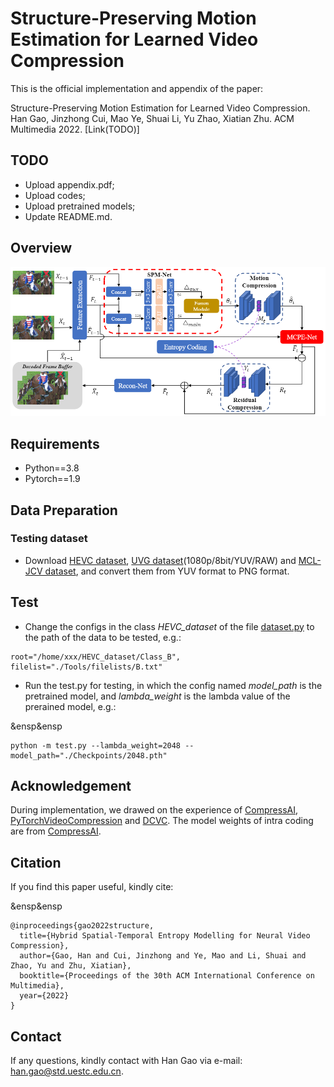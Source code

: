 # Structure-Preserving Motion Estimation for Learned Video Compression

This is the official implementation and appendix of the paper:

Structure-Preserving Motion Estimation for Learned Video Compression. Han Gao, Jinzhong Cui, Mao Ye, Shuai Li, Yu Zhao, Xiatian Zhu. ACM Multimedia 2022. [Link(TODO)]

## TODO

* Upload appendix.pdf;
* Upload codes;
* Upload pretrained models;
* Update README.md.

## Overview

![Overview](https://github.com/gaohan-12/SPME/blob/main/Overview.png)

## Requirements

* Python==3.8
* Pytorch==1.9

## Data Preparation

### Testing dataset

* Download [HEVC dataset](), [UVG dataset](http://ultravideo.fi/#testsequences)(1080p/8bit/YUV/RAW) and [MCL-JCV dataset](http://mcl.usc.edu/mcl-jcv-dataset/), and convert them from YUV format to PNG format.

## Test

* Change the configs in the class *HEVC_dataset* of the file [dataset.py](https://github.com/gaohan-12/SPME/blob/main/dataset.py) to the path of the data to be tested, e.g.:

```
root="/home/xxx/HEVC_dataset/Class_B", filelist="./Tools/filelists/B.txt"
```

* Run the test.py for testing, in which the config named *model_path* is the pretrained model, and *lambda_weight* is the lambda value of the prerained model, e.g.:

&ensp&ensp
```
python -m test.py --lambda_weight=2048 --model_path="./Checkpoints/2048.pth"
```

## Acknowledgement

During implementation, we drawed on the experience of [CompressAI](https://github.com/InterDigitalInc/CompressAI), [PyTorchVideoCompression](https://github.com/ZhihaoHu/PyTorchVideoCompression) and [DCVC](https://github.com/DeepMC-DCVC/DCVC). The model weights of intra coding are from [CompressAI](https://github.com/InterDigitalInc/CompressAI).

## Citation

If you find this paper useful, kindly cite:

&ensp&ensp
```
@inproceedings{gao2022structure,
  title={Hybrid Spatial-Temporal Entropy Modelling for Neural Video Compression},
  author={Gao, Han and Cui, Jinzhong and Ye, Mao and Li, Shuai and Zhao, Yu and Zhu, Xiatian},
  booktitle={Proceedings of the 30th ACM International Conference on Multimedia},
  year={2022}
}
```

## Contact

If any questions, kindly contact with Han Gao via e-mail: han.gao@std.uestc.edu.cn.
